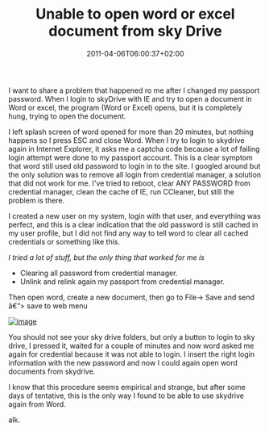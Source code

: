 ﻿---
title: "Unable to open word or excel document from sky Drive"
description: ""
date: 2011-04-06T06:00:37+02:00
draft: false
tags: [General]
categories: [General]
---
I want to share a problem that happened ro me after I changed my passport password. When I login to skyDrive with IE and try to open a document in Word or excel, the program (Word or Excel) opens, but it is completely hung, trying to open the document.

I left splash screen of word opened for more than 20 minutes, but nothing happens so I press ESC and close Word. When I try to login to skydrive again in Internet Explorer, it asks me a captcha code because a lot of failing login attempt were done to my passport account. This is a clear symptom that word still used old password to login in to the site. I googled around but the only solution was to remove all login from credential manager, a solution that did not work for me. I've tried to reboot, clear ANY PASSWORD from credential manager, clean the cache of IE, run CCleaner, but still the problem is there.

I created a new user on my system, login with that user, and everything was perfect, and this is a clear indication that the old password is still cached in my user profile, but I did not find any way to tell word to clear all cached credentials or something like this.

*I tried a lot of stuff, but the only thing that worked for me is*

- Clearing all password from credential manager.
- Unlink and relink again my passport from credential manager.

Then open word, create a new document, then go to File-&gt; Save and send â€“&gt; save to web menu

[![image](https://www.codewrecks.com/blog/wp-content/uploads/2011/04/image_thumb.png "image")](https://www.codewrecks.com/blog/wp-content/uploads/2011/04/image.png)

You should not see your sky drive folders, but only a button to login to sky drive, I pressed it, waited for a couple of minutes and now word asked me again for credential because it was not able to login. I insert the right login information with the new password and now I could again open word documents from skydrive.

I know that this procedure seems empirical and strange, but after some days of tentative, this is the only way I found to be able to use skydrive again from Word.

alk.
